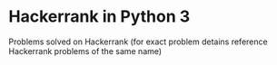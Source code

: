 # Hackerrank in Python 3
Problems solved on Hackerrank (for exact problem detains reference Hackerrank problems of the same name)
